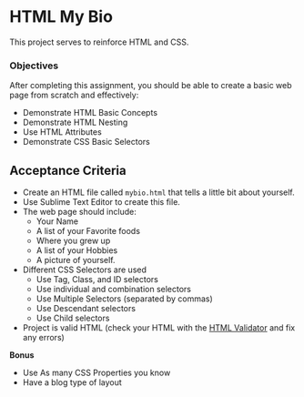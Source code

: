 # HTML My Bio

This project serves to reinforce HTML and CSS. 

### Objectives

After completing this assignment, you should be able to create a basic web page from scratch and effectively:

- Demonstrate HTML Basic Concepts
- Demonstrate HTML Nesting
- Use HTML Attributes
- Demonstrate CSS Basic Selectors


## Acceptance Criteria

- Create an HTML file called `mybio.html` that tells a little bit about yourself. 
- Use Sublime Text Editor to create this file.
- The web page should include:
    - Your Name
    - A list of your Favorite foods
    - Where you grew up
    - A list of your Hobbies
    - A picture of yourself.
- Different CSS Selectors are used
    - Use Tag, Class, and ID selectors
    - Use individual and combination selectors
    - Use Multiple Selectors (separated by commas)
    - Use Descendant selectors
    - Use Child selectors
- Project is valid HTML (check your HTML with the [HTML Validator](http://validator.w3.org/) and fix any errors)

**Bonus**

- Use As many CSS Properties you know
- Have a blog type of layout